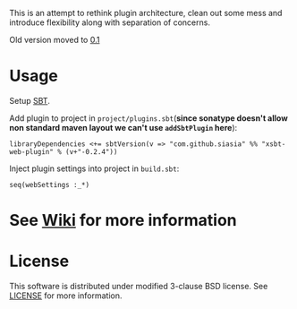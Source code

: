 This is an attempt to rethink plugin architecture, clean out some mess and introduce flexibility along with separation of concerns.

Old version moved to [0.1](https://github.com/siasia/xsbt-web-plugin/tree/0.1)

# Usage

Setup [SBT](http://github.com/harrah/xsbt/).

Add plugin to project in `project/plugins.sbt`(**since sonatype doesn't allow non standard maven layout we can't use `addSbtPlugin` here**):

    libraryDependencies <+= sbtVersion(v => "com.github.siasia" %% "xsbt-web-plugin" % (v+"-0.2.4"))
		

Inject plugin settings into project in `build.sbt`:

    seq(webSettings :_*)
		
# See [Wiki](http://github.com/siasia/xsbt-web-plugin/) for more information

# License
This software is distributed under modified 3-clause BSD license. See [LICENSE](https://github.com/siasia/xsbt-web-plugin/blob/master/LICENSE) for more information.
